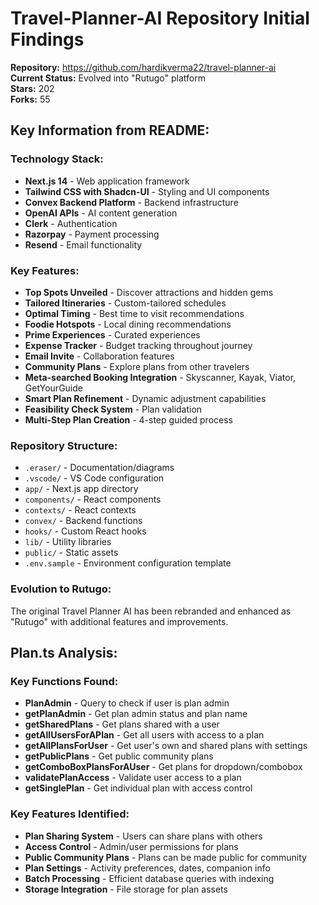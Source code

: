 # Travel-Planner-AI Repository Initial Findings

**Repository:** https://github.com/hardikverma22/travel-planner-ai  
**Current Status:** Evolved into "Rutugo" platform  
**Stars:** 202  
**Forks:** 55  

## Key Information from README:

### Technology Stack:
- **Next.js 14** - Web application framework
- **Tailwind CSS with Shadcn-UI** - Styling and UI components
- **Convex Backend Platform** - Backend infrastructure
- **OpenAI APIs** - AI content generation
- **Clerk** - Authentication
- **Razorpay** - Payment processing
- **Resend** - Email functionality

### Key Features:
- **Top Spots Unveiled** - Discover attractions and hidden gems
- **Tailored Itineraries** - Custom-tailored schedules
- **Optimal Timing** - Best time to visit recommendations
- **Foodie Hotspots** - Local dining recommendations
- **Prime Experiences** - Curated experiences
- **Expense Tracker** - Budget tracking throughout journey
- **Email Invite** - Collaboration features
- **Community Plans** - Explore plans from other travelers
- **Meta-searched Booking Integration** - Skyscanner, Kayak, Viator, GetYourGuide
- **Smart Plan Refinement** - Dynamic adjustment capabilities
- **Feasibility Check System** - Plan validation
- **Multi-Step Plan Creation** - 4-step guided process

### Repository Structure:
- `.eraser/` - Documentation/diagrams
- `.vscode/` - VS Code configuration
- `app/` - Next.js app directory
- `components/` - React components
- `contexts/` - React contexts
- `convex/` - Backend functions
- `hooks/` - Custom React hooks
- `lib/` - Utility libraries
- `public/` - Static assets
- `.env.sample` - Environment configuration template

### Evolution to Rutugo:
The original Travel Planner AI has been rebranded and enhanced as "Rutugo" with additional features and improvements.



## Plan.ts Analysis:

### Key Functions Found:
- **PlanAdmin** - Query to check if user is plan admin
- **getPlanAdmin** - Get plan admin status and plan name
- **getSharedPlans** - Get plans shared with a user
- **getAllUsersForAPlan** - Get all users with access to a plan
- **getAllPlansForUser** - Get user's own and shared plans with settings
- **getPublicPlans** - Get public community plans
- **getComboBoxPlansForAUser** - Get plans for dropdown/combobox
- **validatePlanAccess** - Validate user access to a plan
- **getSinglePlan** - Get individual plan with access control

### Key Features Identified:
- **Plan Sharing System** - Users can share plans with others
- **Access Control** - Admin/user permissions for plans
- **Public Community Plans** - Plans can be made public for community
- **Plan Settings** - Activity preferences, dates, companion info
- **Batch Processing** - Efficient database queries with indexing
- **Storage Integration** - File storage for plan assets

